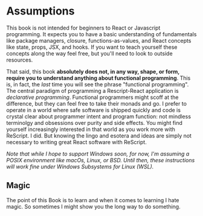 # Assumptions

This book is not intended for beginners to React or Javascript programming.  It
expects you to have a basic understanding of fundamentals like package managers,
closure, functions-as-values, and React concepts like state, props, JSX, and
hooks. If you want to teach yourself these concepts along the way feel free,
but you'll need to look to outside resources.

That said, this book **absolutely does not, in any way, shape, or form, require
you to understand anything about functional programming**.  This is, in fact,
the _last_ time you will see the phrase "functional programming".  The central
paradigm of programming a Rescript-React application is *declarative
programming*.  Functional programmers might scoff at the difference, but they
can feel free to take their monads and go.  I prefer to operate in a world where
safe software is shipped quickly and code is crystal clear about programmer
intent and program function: not mindless terminolgy and obsessions over purity
and side effects. You might find yourself increasingly interested in that world
as you work more with ReScript. I did.  But knowing the lingo and esotera and
ideas are simply not necessary to writing great React software with ReScript.

_Note that while I hope to support Windows soon, for now, I'm assuming a POSIX
environment like macOs, Linux, or BSD. Until then, these instructions will work
fine under Windows Subsystems for Linux (WSL)._

## Magic

The point of this Book is to learn and when it comes to learning I hate magic.
So sometimes I might show you the long way to do something.  
